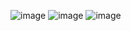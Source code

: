 ![image](https://github.com/walterretke/mobile-first/assets/138637729/ede9951b-6796-4cea-9e90-44d0877b44bd)
![image](https://github.com/walterretke/mobile-first/assets/138637729/727606f5-d384-4f5f-b90a-e4d72dacd8c8)
![image](https://github.com/walterretke/mobile-first/assets/138637729/75e85191-0ac1-4f2d-9f3a-351a61617fdd)
